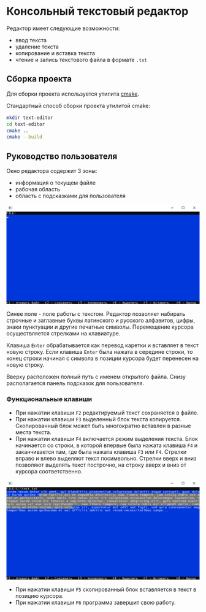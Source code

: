 # Консольный текстовый редактор

Редактор имеет следующие возможности:

- ввод текста
- удаление текста
- копирование и вставка текста
- чтение и запись текстового файла в формате `.txt`

## Сборка проекта

Для сборки проекта используется утилита [cmake](https://cmake.org/download/).

Стандартный способ сборки проекта утилитой cmake:

```bash
mkdir text-editor
cd text-editor
cmake ..
cmake --build
```

## Руководство пользователя

Окно редактора содержит 3 зоны:

- информация о текущем файле
- рабочая область
- область с подсказками для пользователя

![image_1](https://raw.githubusercontent.com/Green-Rock/terminal-text-editor/main/image/image_1.png)



Синее поле - поле работы с текстом. Редактор позволяет набирать строчные и заглавные буквы латинского и русского алфавитов, цифры, знаки пунктуации и другие печатные символы. Перемещение курсора осуществляется стрелками на клавиатуре.

Клавиша `Enter` обрабатывается как перевод каретки и вставляет в текст новую строку. Если клавиша `Enter` была нажата в середине строки, то конец строки начиная с символа в позиции курсора будет перенесен на новую строку.

Вверху расположен полный путь с именем открытого файла. Снизу располагается панель подсказок для пользователя.

### Функциональные клавиши

- При нажатии клавиши `F2` редактируемый текст сохраняется в файле.
- При нажатии клавиши `F3` выделенный блок текста копируется. Скопированный блок может быть многократно вставлен в разные места текста.
- При нажатии клавиши `F4` включается режим выделения текста. Блок начинается со строки, в которой впервые была нажата клавиша `F4` и заканчивается там, где была нажата клавиша `F3` или `F4`. Стрелки вправо и влево выделяют текст посимвольно. Стрелки вверх и вниз позволяют выделять текст построчно, на строку вверх и вниз от курсора соответственно.

![image_2](https://raw.githubusercontent.com/Green-Rock/terminal-text-editor/main/image/image_2.png)

- При нажатии клавиши `F5` скопированный блок вставляется в текст в позицию курсора.
- При нажатии клавиши `F6` программа завершит свою работу.
